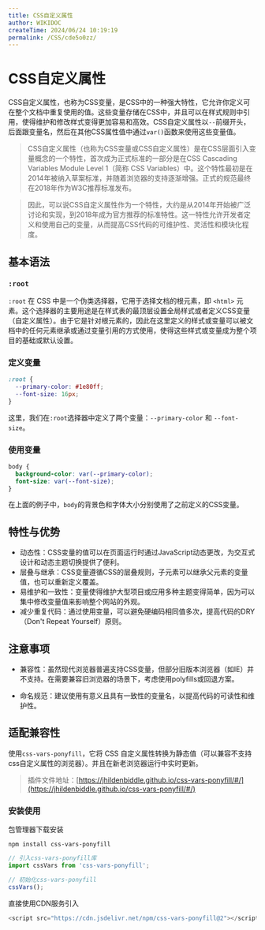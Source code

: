 ```yaml
---
title: CSS自定义属性
author: WIKIDOC
createTime: 2024/06/24 10:19:19
permalink: /CSS/cde5o0zz/
---
```

# CSS自定义属性

CSS自定义属性，也称为CSS变量，是CSS中的一种强大特性，它允许你定义可在整个文档中重复使用的值。这些变量存储在CSS中，并且可以在样式规则中引用，使得维护和修改样式变得更加容易和高效。CSS自定义属性以`--`前缀开头，后面跟变量名，然后在其他CSS属性值中通过`var()`函数来使用这些变量值。

> CSS自定义属性（也称为CSS变量或CSS自定义属性）是在CSS层面引入变量概念的一个特性，首次成为正式标准的一部分是在CSS Cascading Variables Module Level 1（简称 CSS Variables）中。这个特性最初是在2014年被纳入草案标准，并随着浏览器的支持逐渐增强。正式的规范最终在2018年作为W3C推荐标准发布。

> 因此，可以说CSS自定义属性作为一个特性，大约是从2014年开始被广泛讨论和实现，到2018年成为官方推荐的标准特性。这一特性允许开发者定义和使用自己的变量，从而提高CSS代码的可维护性、灵活性和模块化程度。


## 基本语法

### `:root`

`:root` 在 CSS 中是一个伪类选择器，它用于选择文档的根元素，即 `<html>` 元素。这个选择器的主要用途是在样式表的最顶层设置全局样式或者定义CSS变量（自定义属性）。由于它是针对根元素的，因此在这里定义的样式或变量可以被文档中的任何元素继承或通过变量引用的方式使用，使得这些样式或变量成为整个项目的基础或默认设置。

### 定义变量

```css
:root {
  --primary-color: #1e80ff;
  --font-size: 16px;
}
```
这里，我们在`:root`选择器中定义了两个变量：`--primary-color` 和 `--font-size`。

### 使用变量

```css
body {
  background-color: var(--primary-color);
  font-size: var(--font-size);
}
```
在上面的例子中，`body`的背景色和字体大小分别使用了之前定义的CSS变量。

## 特性与优势
-  动态性：CSS变量的值可以在页面运行时通过JavaScript动态更改，为交互式设计和动态主题切换提供了便利。
-  层叠与继承：CSS变量遵循CSS的层叠规则，子元素可以继承父元素的变量值，也可以重新定义覆盖。
-  易维护和一致性：变量使得维护大型项目或应用多种主题变得简单，因为可以集中修改变量值来影响整个网站的外观。
-  减少重复代码：通过使用变量，可以避免硬编码相同值多次，提高代码的DRY（Don't Repeat Yourself）原则。
## 注意事项
- 兼容性：虽然现代浏览器普遍支持CSS变量，但部分旧版本浏览器（如IE）并不支持。在需要兼容旧浏览器的场景下，考虑使用polyfills或回退方案。


- 命名规范：建议使用有意义且具有一致性的变量名，以提高代码的可读性和维护性。


## 适配兼容性

使用`css-vars-ponyfill`，它将 CSS 自定义属性转换为静态值（可以兼容不支持css自定义属性的浏览器）。并且在新老浏览器运行中实时更新。

> 插件文件地址：[https://jhildenbiddle.github.io/css-vars-ponyfill/#/](https://jhildenbiddle.github.io/css-vars-ponyfill/#/)

### 安装使用

包管理器下载安装
```shell
npm install css-vars-ponyfill
```
```js
// 引入css-vars-ponyfill库
import cssVars from 'css-vars-ponyfill';

// 初始化css-vars-ponyfill
cssVars();
```
直接使用CDN服务引入
```js
<script src="https://cdn.jsdelivr.net/npm/css-vars-ponyfill@2"></script>
```